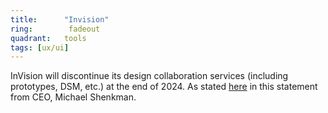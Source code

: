 ```yaml
---
title:      "Invision"
ring:        fadeout
quadrant:   tools
tags: [ux/ui]
---
```


InVision will discontinue its design collaboration services (including prototypes, DSM, etc.) at the end of 2024.
As stated [here](https://www.invisionapp.com/inside-design/invision-design-collaboration-services-shutdown/) in this statement from CEO, Michael Shenkman.